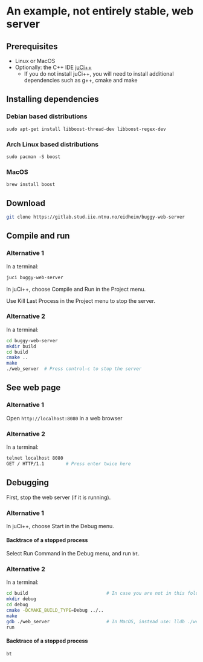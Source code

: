# An example, not entirely stable, web server

## Prerequisites

- Linux or MacOS
- Optionally: the C++ IDE [juCi++](https://gitlab.com/cppit/jucipp)
  - If you do not install juCi++, you will need to install additional dependencies such as g++, cmake and make

## Installing dependencies

### Debian based distributions

`sudo apt-get install libboost-thread-dev libboost-regex-dev`

### Arch Linux based distributions

`sudo pacman -S boost`

### MacOS

`brew install boost`

## Download

```sh
git clone https://gitlab.stud.iie.ntnu.no/eidheim/buggy-web-server
```

## Compile and run

### Alternative 1

In a terminal:

```sh
juci buggy-web-server
```

In juCi++, choose Compile and Run in the Project menu.

Use Kill Last Process in the Project menu to stop the server.

### Alternative 2

In a terminal:

```sh
cd buggy-web-server
mkdir build
cd build
cmake ..
make
./web_server  # Press control-c to stop the server
```

## See web page

### Alternative 1

Open `http://localhost:8080` in a web browser

### Alternative 2

In a terminal:

```sh
telnet localhost 8080
GET / HTTP/1.1        # Press enter twice here

```

## Debugging

First, stop the web server (if it is running).

### Alternative 1

In juCi++, choose Start in the Debug menu.

#### Backtrace of a stopped process

Select Run Command in the Debug menu, and run `bt`.

### Alternative 2

In a terminal:

```sh
cd build                             # In case you are not in this folder already
mkdir debug
cd debug
cmake -DCMAKE_BUILD_TYPE=Debug ../..
make
gdb ./web_server                     # In MacOS, instead use: lldb ./web_server
run
```

#### Backtrace of a stopped process

```sh
bt
```
